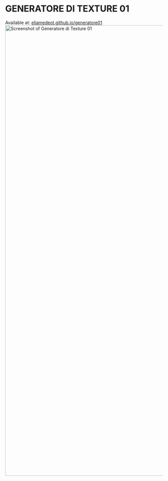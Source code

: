 # GENERATORE DI TEXTURE 01
Available at: [eliamedeot.github.io/generatore01](https://eliamedeot.github.io/generatore01/)
<img width="2560" height="1440" alt="Screenshot of Generatore di Texture 01" src="https://github.com/user-attachments/assets/c0f13f93-2c24-4afd-93ff-42deda9f1db0" />
